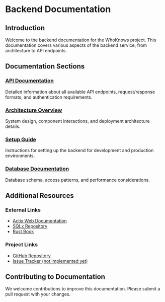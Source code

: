 # Backend Documentation

## Introduction
Welcome to the backend documentation for the WhoKnows project. This documentation covers various aspects of the backend service, from architecture to API endpoints.

## Documentation Sections

### [API Documentation](api.md)
Detailed information about all available API endpoints, request/response formats, and authentication requirements.

### [Architecture Overview](architecture.md)
System design, component interactions, and deployment architecture details.

### [Setup Guide](setup.md)
Instructions for setting up the backend for development and production environments.

### [Database Documentation](database.md)
Database schema, access patterns, and performance considerations.

## Additional Resources

### External Links
- [Actix Web Documentation](https://actix.rs/)
- [SQLx Repository](https://github.com/launchbadge/sqlx)
- [Rust Book](https://doc.rust-lang.org/book/)

### Project Links
- [GitHub Repository](https://github.com/Debugger-Demons/whoknows)
- [Issue Tracker (not implemented yet)](https://github.com/your-org/your-repo/issues)

## Contributing to Documentation
We welcome contributions to improve this documentation. Please submit a pull request with your changes. 